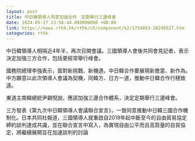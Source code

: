 ```yaml
---
layout: post
title: 中日韓領導人同意加強合作　定期舉行三邊峰會
date: 2024-05-27 13:58:44.000000000 +08:00
link: https://news.rthk.hk/rthk/ch/component/k2/1754863-20240527.htm
categories: rthk
---
```


中日韓領導人相隔近4年半，再次召開會議。三國領導人會後共同會見記者，表示決定加強三方合作，包括更經常舉行峰會。

國務院總理李強表示，面對新挑戰、新機遇，中日韓合作要展現新擔當、新作為。中方願意以此次領導人會議為契機，同韓方、日方一道，推動中日韓合作行穩致遠。

東道主南韓總統尹錫悅說，應該加強三邊合作體系，決定定期舉行三邊峰會。

三方發表《第九次中日韓領導人會議聯合宣言》，一致同意推動中日韓三國合作機制化。日本共同社報道，三國領導人就重啟自2019年起中斷至今的自由貿易協定締約談判達成共識，並在聯合宣言中寫入，為實現自由公平而且高質量的自貿協定，將繼續展開旨在加速談判的討論
